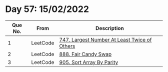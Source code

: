 # Day 57: 15/02/2022

| Que No. | From | Description |
| --- | --- | --- |
| 1 | LeetCode | [747. Largest Number At Least Twice of Others](https://leetcode.com/problems/largest-number-at-least-twice-of-others/) |
| 2 | LeetCode | [888. Fair Candy Swap](https://leetcode.com/problems/fair-candy-swap/) |
| 3 | LeetCode | [905. Sort Array By Parity](https://leetcode.com/problems/sort-array-by-parity/) |

